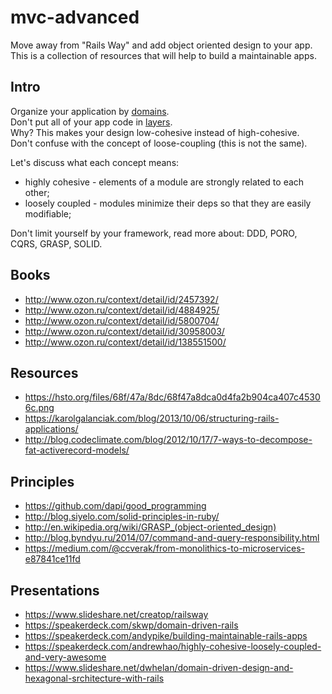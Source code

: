 # mvc-advanced

Move away from "Rails Way" and add object oriented design to your app.<br/>
This is a collection of resources that will help to build a maintainable apps.

## Intro
Organize your application by [domains](https://goo.gl/E1rl45).<br/>
Don't put all of your app code in [layers](https://goo.gl/8rWtzA).<br/>
Why? This makes your design low-cohesive instead of high-cohesive.<br/>
Don't confuse with the concept of loose-coupling (this is not the same).<br/>

Let's discuss what each concept means:
- highly cohesive - elements of a module are strongly related to each other;
- loosely coupled - modules minimize their deps so that they are easily modifiable;

Don't limit yourself by your framework, read more about: DDD, PORO, CQRS, GRASP, SOLID.

## Books
- http://www.ozon.ru/context/detail/id/2457392/
- http://www.ozon.ru/context/detail/id/4884925/
- http://www.ozon.ru/context/detail/id/5800704/
- http://www.ozon.ru/context/detail/id/30958003/
- http://www.ozon.ru/context/detail/id/138551500/

## Resources
- https://hsto.org/files/68f/47a/8dc/68f47a8dca0d4fa2b904ca407c45306c.png
- https://karolgalanciak.com/blog/2013/10/06/structuring-rails-applications/
- http://blog.codeclimate.com/blog/2012/10/17/7-ways-to-decompose-fat-activerecord-models/

## Principles
- https://github.com/dapi/good_programming
- http://blog.siyelo.com/solid-principles-in-ruby/
- http://en.wikipedia.org/wiki/GRASP_(object-oriented_design)
- http://blog.byndyu.ru/2014/07/command-and-query-responsibility.html
- https://medium.com/@ccverak/from-monolithics-to-microservices-e87841ce11fd

## Presentations
- https://www.slideshare.net/creatop/railsway
- https://speakerdeck.com/skwp/domain-driven-rails
- https://speakerdeck.com/andypike/building-maintainable-rails-apps
- https://speakerdeck.com/andrewhao/highly-cohesive-loosely-coupled-and-very-awesome
- https://www.slideshare.net/dwhelan/domain-driven-design-and-hexagonal-srchitecture-with-rails
